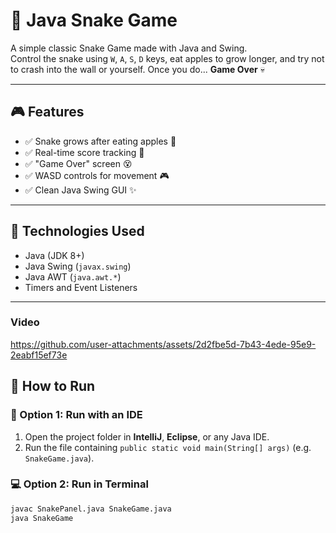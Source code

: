 # 🐍 Java Snake Game

A simple classic Snake Game made with Java and Swing.  
Control the snake using `W`, `A`, `S`, `D` keys, eat apples to grow longer, and try not to crash into the wall or yourself. Once you do... **Game Over** 💀

---

## 🎮 Features

- ✅ Snake grows after eating apples 🍎  
- ✅ Real-time score tracking 🧮  
- ✅ "Game Over" screen 😵  
- ✅ WASD controls for movement 🎮  
- ✅ Clean Java Swing GUI ✨  

---

## 🧰 Technologies Used

- Java (JDK 8+)
- Java Swing (`javax.swing`)
- Java AWT (`java.awt.*`)
- Timers and Event Listeners

---

### Video



https://github.com/user-attachments/assets/2d2fbe5d-7b43-4ede-95e9-2eabf15ef73e



## 🚀 How to Run

### 🔧 Option 1: Run with an IDE

1. Open the project folder in **IntelliJ**, **Eclipse**, or any Java IDE.
2. Run the file containing `public static void main(String[] args)` (e.g. `SnakeGame.java`).

### 💻 Option 2: Run in Terminal

```bash
javac SnakePanel.java SnakeGame.java
java SnakeGame


